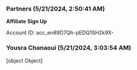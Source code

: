 ### Partners (5/21/2024, 2:50:41 AM)

**Affiliate Sign Up**

Account ID: acc_en89D7Qh-pEDQ1SH2k9X-

### Yousra Chanaoui (5/21/2024, 3:03:54 AM)

[object Object]
